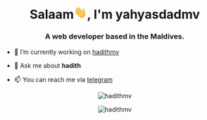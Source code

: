 <!--
**hadithmv/hadithmv** is a ✨ _special_ ✨ repository because its `README.md` (this file) appears on your GitHub profile.

Here are some ideas to get you started:

- 🔭 I’m currently working on Web Development
- 🌱 I’m currently learning Javascript
- 👯 I’m looking to collaborate on Translation
- 🤔 I’m looking for help with ...
- 💬 Ask me about Hadith
- 📫 How to reach me: https://telegram.me/yahyasdadmv

-->

<h1 align="center">Salaam<img src="https://raw.githubusercontent.com/ABSphreak/ABSphreak/master/gifs/Hi.gif" width="30px" />, I'm yahyasdadmv</h1>
<h3 align="center">A web developer based in the Maldives.</h3>

<!--<p align="left"> <img src="https://komarev.com/ghpvc/?username=hadithmv&label=Profile%20views&color=0e75b6&style=flat" alt="hadithmv" /> </p>-->

- 📝 I’m currently working on [hadithmv](https://hadithmv.github.io)

- 💬 Ask me about **hadith**

- 📫 You can reach me via [telegram](https://telegram.me/yahyasdadmv)

<!--<h3 align="left">Languages and Tools:</h3>
<a href="https://getbootstrap.com" target="_blank"> <img src="https://raw.githubusercontent.com/devicons/devicon/master/icons/bootstrap/bootstrap-plain-wordmark.svg" alt="bootstrap" width="40" height="40"/> </a> <img src="https://raw.githubusercontent.com/devicons/devicon/master/icons/css3/css3-original-wordmark.svg" alt="css3" width="40" height="40"/> </a> <img src="https://www.vectorlogo.zone/logos/git-scm/git-scm-icon.svg" alt="git" width="40" height="40"/> </a> <a href="https://www.w3.org/html/" target="_blank"> <img src="https://raw.githubusercontent.com/devicons/devicon/master/icons/html5/html5-original-wordmark.svg" alt="html5" width="40" height="40"/> </a> <a href="https://developer.mozilla.org/en-US/docs/Web/JavaScript" target="_blank"> <img src="https://raw.githubusercontent.com/devicons/devicon/master/icons/javascript/javascript-original.svg" alt="javascript" width="40" height="40"/> </a> <a href="https://laravel.com/" target="_blank"> <a href="https://www.sqlite.org/" target="_blank"> <img src="https://www.vectorlogo.zone/logos/sqlite/sqlite-icon.svg" alt="sqlite" width="40" height="40"/> </a> </p>-->

<p align="center">
<img src="https://github-readme-stats.vercel.app/api/top-langs?username=hadithmv&show_icons=true&locale=en&layout=compact&theme=algolia" alt="hadithmv" />
<p align="center">
<img src="https://github-readme-stats.vercel.app/api?username=hadithmv&show_icons=true&locale=en&theme=algolia" alt="hadithmv" />
</p>
